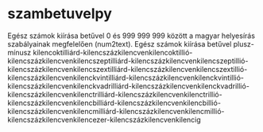 # szambetuvelpy
Egész számok kiírása betűvel 0 és 999 999 999 között a magyar helyesírás szabályainak megfelelően (num2text).
Egész számok kiírása betűvel plusz-mínusz kilencoktilliárd-kilencszázkilencvenkilencoktillió-kilencszázkilencvenkilencszeptilliárd-kilencszázkilencvenkilencszeptillió-kilencszázkilencvenkilencszextilliárd-kilencszázkilencvenkilencszextillió-kilencszázkilencvenkilenckvintilliárd-kilencszázkilencvenkilenckvintillió-kilencszázkilencvenkilenckvadrilliárd-kilencszázkilencvenkilenckvadrillió-kilencszázkilencvenkilenctrilliárd-kilencszázkilencvenkilenctrillió-kilencszázkilencvenkilencbilliárd-kilencszázkilencvenkilencbillió-kilencszázkilencvenkilencmilliárd-kilencszázkilencvenkilencmillió-kilencszázkilencvenkilencezer-kilencszázkilencvenkilencig
